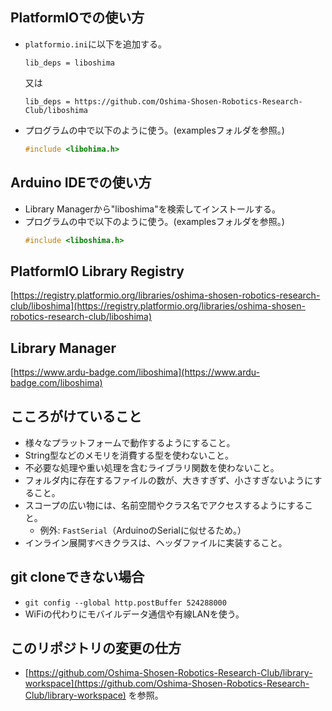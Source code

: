 ## PlatformIOでの使い方

- `platformio.ini`に以下を追加する。
    ```
    lib_deps = liboshima
    ```
    又は
    ```
    lib_deps = https://github.com/Oshima-Shosen-Robotics-Research-Club/liboshima
    ```
- プログラムの中で以下のように使う。(examplesフォルダを参照。)
    ```cpp
    #include <libohima.h>
    ```

## Arduino IDEでの使い方

- Library Managerから"liboshima"を検索してインストールする。
- プログラムの中で以下のように使う。(examplesフォルダを参照。)
    ```cpp
    #include <liboshima.h>
    ```

## PlatformIO Library Registry

[https://registry.platformio.org/libraries/oshima-shosen-robotics-research-club/liboshima](https://registry.platformio.org/libraries/oshima-shosen-robotics-research-club/liboshima)

## Library Manager

[https://www.ardu-badge.com/liboshima](https://www.ardu-badge.com/liboshima)

## こころがけていること

- 様々なプラットフォームで動作するようにすること。
- String型などのメモリを消費する型を使わないこと。
- 不必要な処理や重い処理を含むライブラリ関数を使わないこと。
- フォルダ内に存在するファイルの数が、大きすぎず、小さすぎないようにすること。
- スコープの広い物には、名前空間やクラス名でアクセスするようにすること。
    - 例外: `FastSerial`（ArduinoのSerialに似せるため。）
- インライン展開すべきクラスは、ヘッダファイルに実装すること。

## git cloneできない場合

- `git config --global http.postBuffer 524288000`
- WiFiの代わりにモバイルデータ通信や有線LANを使う。

## このリポジトリの変更の仕方

- [https://github.com/Oshima-Shosen-Robotics-Research-Club/library-workspace](https://github.com/Oshima-Shosen-Robotics-Research-Club/library-workspace) を参照。
